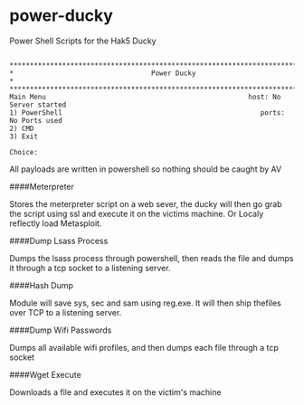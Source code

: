 power-ducky
===========

Power Shell Scripts for the Hak5 Ducky

```

*********************************************************************************
*                                  Power Ducky                                  *
*********************************************************************************
Main Menu                                                  host: No Server started
1) PowerShell                                                 ports: No Ports used
2) CMD                                    
3) Exit                                   

Choice: 

```


All payloads are written in powershell so nothing should be caught by AV


####Meterpreter

Stores the meterpreter script on a web sever, the ducky will then go grab the script using ssl and execute it on the victims machine.  Or Localy reflectly load Metasploit.

####Dump Lsass Process

Dumps the lsass process through powershell, then reads the file and dumps it through a tcp socket to a listening server.

####Hash Dump

Module will save sys, sec and sam using reg.exe.  It will then ship thefiles over TCP to a listening server.

####Dump Wifi Passwords

Dumps all available wifi profiles, and then dumps each file through a tcp socket

####Wget Execute

Downloads a file and executes it on the victim's machine

